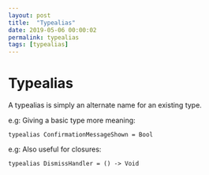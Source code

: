```yaml
---
layout: post
title:  "Typealias"
date: 2019-05-06 00:00:02
permalink: typealias
tags: [typealias]
---
```


# Typealias

A typealias is simply an alternate name for an existing type.

e.g: Giving a basic type more meaning: <br />
```
typealias ConfirmationMessageShown = Bool
```

e.g: Also useful for closures: <br />
```
typealias DismissHandler = () -> Void
```

